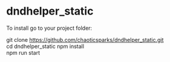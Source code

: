 # dndhelper_static

To install go to your project folder:  
  
git clone https://github.com/chaoticsparks/dndhelper_static.git  
cd dndhelper_static
npm install  
npm run start
